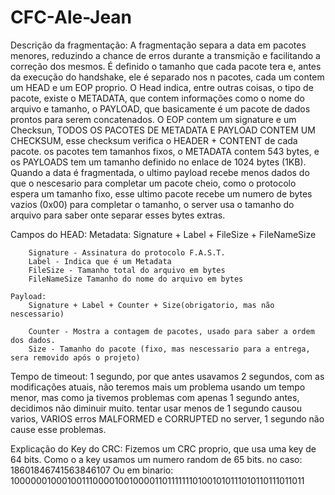 # CFC-Ale-Jean
Descrição da fragmentação:
    A fragmentação separa a data em pacotes menores, reduzindo a chance de erros durante a transmição e facilitando a correção dos mesmos. 
    É definido o tamanho que cada pacote tera e, antes da execução do handshake, ele é separado nos n pacotes, cada um contem um HEAD e um EOP proprio. 
    O Head indica, entre outras coisas, o tipo de pacote, existe o METADATA, que contem informações como o nome do arquivo e tamanho, o PAYLOAD, que basicamente é um pacote de dados prontos para serem concatenados. O EOP contem um signature e um Checksun, TODOS OS PACOTES DE METADATA E PAYLOAD CONTEM UM CHECKSUM, esse checksum verifica o HEADER + CONTENT de cada pacote. os pacotes tem tamanhos fixos, o METADATA contem 543 bytes, e os PAYLOADS tem um tamanho definido no enlace de 1024 bytes (1KB). 
    Quando a data é fragmentada, o ultimo payload recebe menos dados do que o nescesario para completar um pacote cheio, como o protocolo espera um tamanho fixo, esse ultimo pacote recebe um numero de bytes vazios (0x00) para completar o tamanho, o server usa o tamanho do arquivo para saber onte separar esses bytes extras.
    
Campos do HEAD:
    Metadata:
        Signature + Label + FileSize + FileNameSize
        
        Signature - Assinatura do protocolo F.A.S.T.
        Label - Indica que é um Metadata
        FileSize - Tamanho total do arquivo em bytes
        FileNameSize Tamanho do nome do arquivo em bytes
    
    Payload:
        Signature + Label + Counter + Size(obrigatorio, mas não nescessario)
        
        Counter - Mostra a contagem de pacotes, usado para saber a ordem dos dados.
        Size - Tamanho do pacote (fixo, mas nescessario para a entrega, sera removido após o projeto)
        

Tempo de timeout:
    1 segundo, por que antes usavamos 2 segundos, com as modificações atuais, não teremos mais um problema usando um tempo menor, mas como ja tivemos problemas com apenas 1 segundo antes, decidimos não diminuir muito.
    tentar usar menos de 1 segundo causou varios, VARIOS erros MALFORMED e CORRUPTED no server, 1 segundo não cause esse problemas.
    
Explicação do Key do CRC:
    Fizemos um CRC proprio, que usa uma key de 64 bits. Como o a key usamos um numero random de 65 bits. no caso:
        18601846741563846107
    Ou em binario:
        10000001000100111000010010000110111111101001010111010110111011011